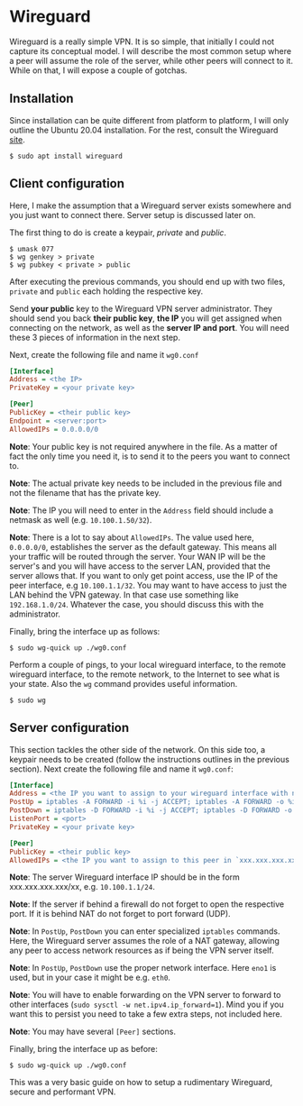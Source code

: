# Wireguard

Wireguard is a really simple VPN. It is so simple, that initially I could not capture its conceptual model. I will describe the most common setup where a peer will assume the role of the server, while other peers will connect to it. While on that, I will expose a couple of gotchas.

## Installation

Since installation can be quite different from platform to platform, I will only outline the Ubuntu 20.04 installation. For the rest, consult the Wireguard [site](https://www.wireguard.com/install/).

    $ sudo apt install wireguard

## Client configuration

Here, I make the assumption that a Wireguard server exists somewhere and you just want to connect there. Server setup is discussed later on.

The first thing to do is create a keypair, _private_ and _public_.

    $ umask 077
    $ wg genkey > private
    $ wg pubkey < private > public

After executing the previous commands, you should end up with two files, `private` and `public` each holding the respective key.

Send **your public** key to the Wireguard VPN server administrator. They should send you back **their public key**, **the IP** you will get assigned when connecting on the network, as well as the **server IP and port**. You will need these 3 pieces of information in the next step.

Next, create the following file and name it `wg0.conf`

```ini
[Interface]
Address = <the IP>
PrivateKey = <your private key>

[Peer]
PublicKey = <their public key>
Endpoint = <server:port>
AllowedIPs = 0.0.0.0/0
```

**Note**: Your public key is not required anywhere in the file. As a matter of fact the only time you need it, is to send it to the peers you want to connect to.

**Note**: The actual private key needs to be included in the previous file and not the filename that has the private key.

**Note**: The IP you will need to enter in the `Address` field should include a netmask as well (e.g. `10.100.1.50/32`).

**Note**: There is a lot to say about `AllowedIPs`. The value used here, `0.0.0.0/0`, establishes the server as the default gateway. This means all your traffic will be routed through the server. Your WAN IP will be the server's and you will have access to the server LAN, provided that the server allows that. If you want to only get point access, use the IP of the peer interface, e.g `10.100.1.1/32`. You may want to have access to just the LAN behind the VPN gateway. In that case use something like `192.168.1.0/24`. Whatever the case, you should discuss this with the administrator.

Finally, bring the interface up as follows:

    $ sudo wg-quick up ./wg0.conf

Perform a couple of pings, to your local wireguard interface, to the remote wireguard interface, to the remote network, to the Internet to see what is your state. Also the `wg` command provides useful information.

    $ sudo wg

## Server configuration

This section tackles the other side of the network. On this side too, a keypair needs to be created (follow the instructions outlines in the previous section).
Next create the following file and name it `wg0.conf`:

```ini
[Interface]
Address = <the IP you want to assign to your wireguard interface with netmask>
PostUp = iptables -A FORWARD -i %i -j ACCEPT; iptables -A FORWARD -o %i -j ACCEPT; iptables -t nat -A POSTROUTING -o eno1 -j MASQUERADE
PostDown = iptables -D FORWARD -i %i -j ACCEPT; iptables -D FORWARD -o %i -j ACCEPT; iptables -t nat -D POSTROUTING -o eno1 -j MASQUERADE
ListenPort = <port>
PrivateKey = <your private key>

[Peer]
PublicKey = <their public key>
AllowedIPs = <the IP you want to assign to this peer in `xxx.xxx.xxx.xxx/32`>
```

**Note**: The server Wireguard interface IP should be in the form xxx.xxx.xxx.xxx/xx, e.g. `10.100.1.1/24`.

**Note**: If the server if behind a firewall do not forget to open the respective port. If it is behind NAT do not forget to port forward (UDP).

**Note**: In `PostUp`, `PostDown` you can enter specialized `iptables` commands. Here, the Wireguard server assumes the role of a NAT gateway, allowing any peer to access network resources as if being the VPN server itself.

**Note**: In `PostUp`, `PostDown` use the proper network interface. Here `eno1` is used, but in your case it might be e.g. `eth0`.

**Note**: You will have to enable forwarding on the VPN server to forward to other interfaces (`sudo sysctl -w net.ipv4.ip_forward=1`). Mind you if you want this to persist you need to take a few extra steps, not included here.

**Note**: You may have several `[Peer]` sections.

Finally, bring the interface up as before:

    $ sudo wg-quick up ./wg0.conf

This was a very basic guide on how to setup a rudimentary Wireguard, secure and performant VPN.
